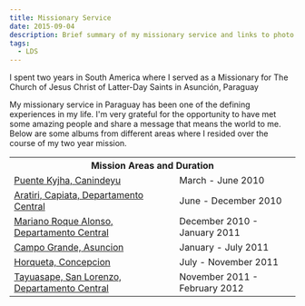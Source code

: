 ```yaml
---
title: Missionary Service
date: 2015-09-04
description: Brief summary of my missionary service and links to photo albums
tags: 
  - LDS
---
```


I spent two years in South America where I served as a Missionary for The Church of Jesus Christ of Latter-Day Saints in Asunción, Paraguay

My missionary service in Paraguay has been one of the defining experiences in my life. I'm very grateful for the opportunity to have met some amazing people and share a message that means the world to me. Below are some albums from different areas where I resided over the course of my two year mission.

<div class="flex-center">
  <table>
    <tr style="text-align: center;"><th colspan="2">Mission Areas and Duration</th></tr>
    <tr><td><a href="https://www.flickr.com/photos/seanlane/albums/72157662946047064">Puente Kyjha, Canindeyu</a></td><td>March - June 2010</td></tr>
    <tr><td><a href="https://www.flickr.com/photos/seanlane/albums/72157672470705445">Aratiri, Capiata, Departamento Central</a></td><td>June - December 2010</td></tr>
    <tr><td><a href="https://www.flickr.com/photos/seanlane/albums/72157671543789532">Mariano Roque Alonso, Departamento Central</a></td><td>December 2010 - January 2011</td></tr>
    <tr><td><a href="https://www.flickr.com/photos/seanlane/albums/72157671577405651">Campo Grande, Asuncion</a></td><td>January - July 2011</td></tr>
    <tr><td><a href="https://www.flickr.com/photos/seanlane/albums/72157671544396622">Horqueta, Concepcion</a></td><td>July - November 2011</td></tr>
    <tr><td><a href="https://www.flickr.com/photos/seanlane/albums/72157672380509406">Tayuasape, San Lorenzo, Departamento Central</a></td><td>November 2011 - February 2012</td></tr>
  </table>
</div>